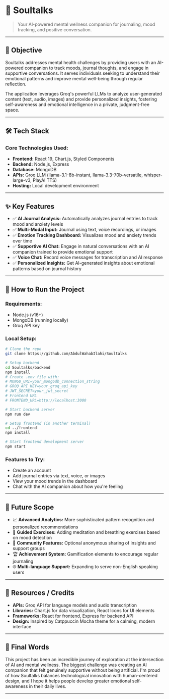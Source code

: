 # 🚀 Soultalks

> Your AI-powered mental wellness companion for journaling, mood tracking, and positive conversation.

---

## 🎯 Objective

Soultalks addresses mental health challenges by providing users with an AI-powered companion to track moods, journal thoughts, and engage in supportive conversations. It serves individuals seeking to understand their emotional patterns and improve mental well-being through regular reflection.

The application leverages Groq's powerful LLMs to analyze user-generated content (text, audio, images) and provide personalized insights, fostering self-awareness and emotional intelligence in a private, judgment-free space.

---

## 🛠️ Tech Stack

### Core Technologies Used:
- **Frontend:** React 19, Chart.js, Styled Components
- **Backend:** Node.js, Express
- **Database:** MongoDB
- **APIs:** Groq LLM (llama-3.1-8b-instant, llama-3.3-70b-versatile, whisper-large-v3, PlayAI TTS)
- **Hosting:** Local development environment

---

## ✨ Key Features

- ✅ **AI Journal Analysis:** Automatically analyzes journal entries to track mood and anxiety levels
- ✅ **Multi-Modal Input:** Journal using text, voice recordings, or images
- ✅ **Emotion Tracking Dashboard:** Visualizes mood and anxiety trends over time
- ✅ **Supportive AI Chat:** Engage in natural conversations with an AI companion trained to provide emotional support
- ✅ **Voice Chat:** Record voice messages for transcription and AI response
- ✅ **Personalized Insights:** Get AI-generated insights about emotional patterns based on journal history

---

## 🧪 How to Run the Project

### Requirements:
- Node.js (v16+)
- MongoDB (running locally)
- Groq API key

### Local Setup:
```bash
# Clone the repo
git clone https://github.com/AbdulWahabIlahi/Soultalks

# Setup backend
cd Soultalks/backend
npm install
# Create .env file with:
# MONGO_URI=your_mongodb_connection_string
# GROQ_API_KEY=your_groq_api_key
# JWT_SECRET=your_jwt_secret
# Frontend URL
# FRONTEND_URL=http://localhost:3000

# Start backend server
npm run dev

# Setup frontend (in another terminal)
cd ../frontend
npm install

# Start frontend development server
npm start
```

### Features to Try:
- Create an account
- Add journal entries via text, voice, or images
- View your mood trends in the dashboard
- Chat with the AI companion about how you're feeling

---

## 🧬 Future Scope

- 📈 **Advanced Analytics:** More sophisticated pattern recognition and personalized recommendations
- 🧘 **Guided Exercises:** Adding meditation and breathing exercises based on mood detection
- 👥 **Community Features:** Optional anonymous sharing of insights and support groups
- 🏆 **Achievement System:** Gamification elements to encourage regular journaling
- 🌐 **Multi-language Support:** Expanding to serve non-English speaking users

---

## 📎 Resources / Credits

- **APIs:** Groq API for language models and audio transcription
- **Libraries:** Chart.js for data visualization, React Icons for UI elements
- **Frameworks:** React for frontend, Express for backend API
- **Design:** Inspired by Catppuccin Mocha theme for a calming, modern interface

---

## 🏁 Final Words

This project has been an incredible journey of exploration at the intersection of AI and mental wellness. The biggest challenge was creating an AI companion that felt genuinely supportive without being artificial. I'm proud of how Soultalks balances technological innovation with human-centered design, and I hope it helps people develop greater emotional self-awareness in their daily lives.

---
